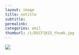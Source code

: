 ```yaml
---
layout: image
title: notitle
subtitle: 
permalink: 
categories: emil
thumburl: /i/DSCF1815_thumb.jpg
---
```

![]({{site.url}}/i/DSCF1815_thumb.jpg)